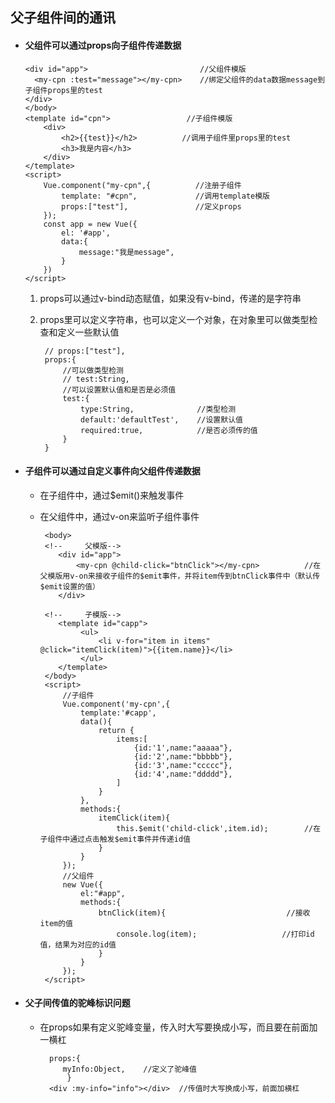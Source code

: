 ## 父子组件间的通讯
  - #### 父组件可以通过props向子组件传递数据
  
		<div id="app">                         //父组件模版
		  <my-cpn :test="message"></my-cpn>    //绑定父组件的data数据message到子组件props里的test
		</div>
		</body>
		<template id="cpn">                 //子组件模版
		    <div>
		        <h2>{{test}}</h2>          //调用子组件里props里的test
		        <h3>我是内容</h3>
		    </div>
		</template>
		<script>
		    Vue.component("my-cpn",{          //注册子组件
		        template: "#cpn",             //调用template模版
		        props:["test"],               //定义props
		    });
		    const app = new Vue({             
		        el: '#app',
		        data:{
		            message:"我是message",
		        }
		    })
		</script>
    1. props可以通过v-bind动态赋值，如果没有v-bind，传递的是字符串
    2. props里可以定义字符串，也可以定义一个对象，在对象里可以做类型检查和定义一些默认值
    
	        // props:["test"],
	        props:{
	            //可以做类型检测
	            // test:String,
	            //可以设置默认值和是否是必须值
	            test:{
	                type:String,              //类型检测
	                default:'defaultTest',    //设置默认值
	                required:true,            //是否必须传的值
	            }
	        }
				
  - #### 子组件可以通过自定义事件向父组件传递数据
     - 在子组件中，通过$emit()来触发事件
     - 在父组件中，通过v-on来监听子组件事件

			<body>
			<!--     父模版-->
			   <div id="app">
			       <my-cpn @child-click="btnClick"></my-cpn>          //在父模版用v-on来接收子组件的$emit事件，并将item传到btnClick事件中（默认传$emit设置的值）
			   </div>
			
			<!--     子模版-->
			   <template id="capp">
			        <ul>
			            <li v-for="item in items" @click="itemClick(item)">{{item.name}}</li>
			        </ul>
			   </template>
			</body>
			<script>
			    //子组件
			    Vue.component('my-cpn',{
			        template:'#capp',
			        data(){
			            return {
			                items:[
			                    {id:'1',name:"aaaaa"},
			                    {id:'2',name:"bbbbb"},
			                    {id:'3',name:"ccccc"},
			                    {id:'4',name:"ddddd"},
			                ]
			            }
			        },
			        methods:{
			            itemClick(item){
			                this.$emit('child-click',item.id);        //在子组件中通过点击触发$emit事件并传递id值
			            }
			        }
			    });
			    //父组件
			    new Vue({
			        el:"#app",
			        methods:{
			            btnClick(item){                           //接收item的值
			                console.log(item);                   //打印id值，结果为对应的id值
			            }
			        }
			    });
			</script>

  - #### 父子间传值的驼峰标识问题
    - 在props如果有定义驼峰变量，传入时大写要换成小写，而且要在前面加一横杠
    
         	props:{
			   myInfo:Object,    //定义了驼峰值
				}
			<div :my-info="info"></div>  //传值时大写换成小写，前面加横杠